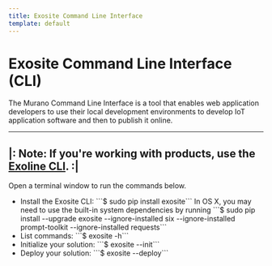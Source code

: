```yaml
---
title: Exosite Command Line Interface
template: default
---
```


# Exosite Command Line Interface (CLI)
The Murano Command Line Interface is a tool that enables web application developers to use their local development environments to develop IoT application software and then to publish it online.

-----------------------------------------------------------------------------------
|: Note: If you're working with products, use the [Exoline CLI](../exoline-cli). :|
-----------------------------------------------------------------------------------

Open a terminal window to run the commands below.

<ul>
  <li>Install the Exosite CLI: ```$ sudo pip install exosite``` In OS X, you may need to use the built-in system dependencies by running ```$ sudo pip install --upgrade exosite --ignore-installed six --ignore-installed prompt-toolkit --ignore-installed requests```</li>
  <li>List commands: ```$ exosite -h```</li>
  <li>Initialize your solution: ```$ exosite --init```</li>
  <li>Deploy your solution: ```$ exosite --deploy```</li>
</ul>
